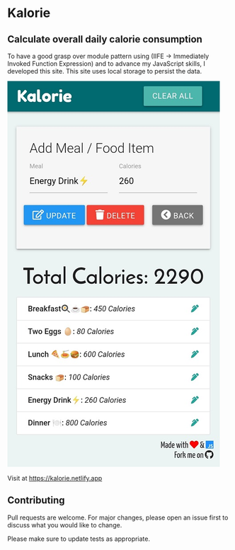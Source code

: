 # Kalorie
## Calculate overall daily calorie consumption

To have a good grasp over module pattern using (IIFE -> Immediately
Invoked Function Expression) and to advance my JavaScript skills, I developed this site.
This site uses local storage to persist the data.

![ScreenShot](assets/screenshot.jpg)

Visit at https://kalorie.netlify.app

## Contributing

Pull requests are welcome. For major changes, please open an issue first to discuss what you would like to change.

Please make sure to update tests as appropriate.
